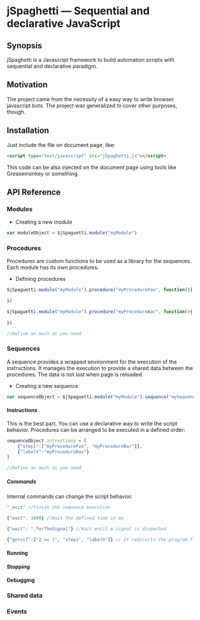 jSpaghetti — Sequential and declarative JavaScript
==================================================

## Synopsis

jSpaghetti is a Javascript framework to build automation scripts with sequential and declarative paradigm.

## Motivation

The project came from the necessity of a easy way to write browser javascript bots. The project was generalized to cover other purposes, though.

## Installation

Just include the file on document page, like:
```html
<script type="text/javascript" src="jSpaghetti.js"></script>
```
This code can be also injected on the document page using tools like Greasemonkey or something.

## API Reference

### Modules
* Creating a new module
```js
var moduleObject = $jSpaguetti.module("myModule")
```

### Procedures
Procedures are custom functions to be used as a library for the sequences. Each module has its own procedures. 
* Defining procedures
```js
$jSpaguetti.module("myModule").procedure("myProcedureFoo", function(){
	
})

$jSpaguetti.module("myModule").procedure("myProcedureBar", function(){
	
})

//Define as much as you need
```

### Sequences
A sequence provides a wrapped environment for the execution of the instructions. It manages the execution to provide a shared data between the procedures. The data is not lost when page is reloaded.
* Creating a new sequence
```js
var sequenceObject = $jSpaguetti.module("myModule").sequence("mySequenceBaz")
```

#### Instructions
This is the best part. You can use a declarative way to write the script behavior. Procedures can be arranged to be executed in a defined order:
```js
sequenceObject.intructions = [
	{"step1":["myProcedureFoo", "myProcedureBar"]},
	{"labelX":"myProcedureBax"}
]

//Define as much as you need
```

##### Commands
Internal commands can change the script behavior.
```js 
"_exit" //Finish the sequence execution
``` 
```js 
{"wait": 1000} //Wait the defined time in ms
``` 
```js 
{"wait": "_forTheSignal"} //Wait until a signal is dispached
``` 
```js 
{"gotoif":["2 == 1", "step1", "labelX"]} // It redirects the program flow (In this case to "labelX")
``` 

#### Running

#### Stopping

#### Debugging

### Shared data

### Events
